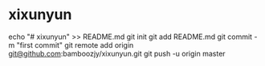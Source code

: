 # xixunyun
echo "# xixunyun" >> README.md
git init
git add README.md
git commit -m "first commit"
git remote add origin git@github.com:bamboozjy/xixunyun.git
git push -u origin master
